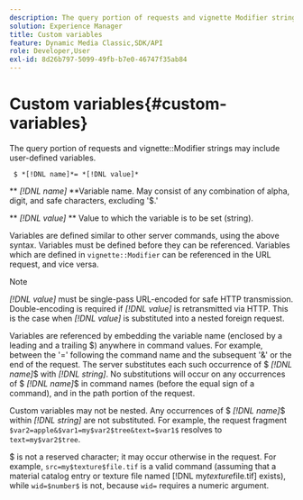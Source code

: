 ```yaml
---
description: The query portion of requests and vignette Modifier strings may include user-defined variables.
solution: Experience Manager
title: Custom variables
feature: Dynamic Media Classic,SDK/API
role: Developer,User
exl-id: 8d26b797-5099-49fb-b7e0-46747f35ab84
---
```

# Custom variables{#custom-variables}

The query portion of requests and vignette::Modifier strings may include user-defined variables.

 ` $ *[!DNL name]*= *[!DNL value]*`

** *[!DNL name]* **Variable name. May consist of any combination of alpha, digit, and safe characters, excluding '$.'

** *[!DNL value]* ** Value to which the variable is to be set (string).

Variables are defined similar to other server commands, using the above syntax. Variables must be defined before they can be referenced. Variables which are defined in `vignette::Modifier` can be referenced in the URL request, and vice versa.

>[!NOTE]
>
>*[!DNL value]* must be single-pass URL-encoded for safe HTTP transmission. Double-encoding is required if *[!DNL value]* is retransmitted via HTTP. This is the case when *[!DNL value]* is substituted into a nested foreign request.

Variables are referenced by embedding the variable name (enclosed by a leading and a trailing $) anywhere in command values. For example, between the '=' following the command name and the subsequent '&' or the end of the request. The server substitutes each such occurrence of $ *[!DNL name]*$ with *[!DNL string]*. No substitutions will occur on any occurrences of $ *[!DNL name]*$ in command names (before the equal sign of a command), and in the path portion of the request.

Custom variables may not be nested. Any occurrences of $ *[!DNL name]*$ within *[!DNL string]* are not substituted. For example, the request fragment `$var2=apple&$var1=my$var2$tree&text=$var1$` resolves to `text=my$var2$tree`.

$ is not a reserved character; it may occur otherwise in the request. For example, `src=my$texture$file.tif` is a valid command (assuming that a material catalog entry or texture file named [!DNL my$texture$file.tif] exists), while `wid=$number$` is not, because `wid=` requires a numeric argument.
